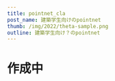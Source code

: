 ```yaml
---
title: pointnet_cla
post_name: 建築学生向けのpointnet
thumb: /img/2022/theta-sample.png
outline: 建築学生向け？のpointnet
---
```


# 作成中